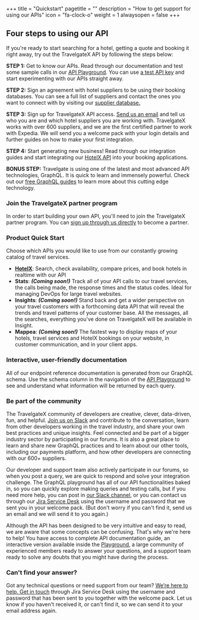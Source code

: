 +++
title = "Quickstart"
pagetitle = ""
description = "How to get support for using our APIs"
icon = "fa-clock-o"
weight = 1
alwaysopen = false
+++

## Four steps to using our API

If you're ready to start searching for a hotel, getting a quote and booking it right away, try out the TravelgateX API by following the steps below:
<p><strong>STEP 1:</strong> Get to know our APIs. Read through our documentation and test some sample calls in our <a href="https://docs.travelgatex.com/getting-started/playground/">API Playground</a>. You can use <a href="https://docs.travelgatex.com/travelgatex/overview/">a test API key</a> and start experimenting with our APIs straight away.</p>

<p><strong>STEP 2:</strong> Sign an agreement with hotel suppliers to be using their booking databases. You can see a full list of suppliers and contact the ones you want to connect with by visiting our <a href="https://www.travelgatex.com/partners/seller">supplier database.</a></p>

<p><strong>STEP 3:</strong> Sign up for TravelgateX API access. <a href="https://www.travelgatex.com/contact">Send us an email</a> and tell us who you are and which hotel suppliers you are working with. TravelgateX works with over 600 suppliers, and we are the first certified partner to work with Expedia. We will send you a welcome pack with your login details and further guides on how to make your first integration.</p>

<p><strong>STEP 4:</strong> Start generating new business! Read through our integration guides and start integrating our <a href="https://docs.travelgatex.com/hotelx/">HotelX API</a> into your booking applications.</p>

<p><strong>BONUS STEP:</strong> Travelgate is using one of the latest and most advanced API technologies, GraphQL. It is quick to learn and immensely powerful. Check out our <a href="https://docs.travelgatex.com/learning-graphql/">free GraphQL guides</a> to learn more about this cutting edge technology.</p>

### Join the TravelgateX partner program

In order to start building your own API, you'll need to join the TravelgateX partner program. You can [sign up through us directly](mailto:sales@travelgatex.com) to become a partner.

### Product Quick Start

Choose which APIs you would like to use from our constantly growing catalog of travel services.

- **[HotelX](/hotelx/)**: Search, check availability, compare prices, and book hotels in realtime with our API
- **Stats**: **_(Coming soon!)_** Track all of your API calls to our travel services, the calls being made, the response times and the status codes. Ideal for managing DevOps for large travel websites.
- **Insights**: **_(Coming soon!)_** Stand back and get a wider perspective on your travel customers with a forthcoming data API that will reveal the trends and travel patterns of your customer base. All the messages, all the searches, everything you’ve done on TravelgateX will be available in Insight.
- **Mappea**: **_(Coming soon!)_** The fastest way to display maps of your hotels, travel services and HotelX bookings on your website, in customer communication, and in your client apps.

### Interactive, user-friendly documentation

All of our endpoint reference documentation is generated from our GraphQL schema. Use the schema column in the navigation of the [API Playground](https://api.travelgatex.com) to see and understand what information will be returned by each query.

### Be part of the community

The TravelgateX community of developers are creative, clever, data-driven, fun, and helpful. <a href="https://slack.travelgatex.com/">Join us on Slack</a> and contribute to the conversation, learn from other developers working in the travel industry, and share your own best practices and unique insights. Feel connected and be part of a bigger industry sector by participating in our forums. It is also a great place to learn and share new GraphQL practices and to learn about our other tools, including our payments platform, and how other developers are connecting with our 600+ suppliers.

Our developer and support team also actively participate in our forums, so when you post a query, we are quick to respond and solve your integration challenge. The GraphQL playground has all of our API functionalities baked in, so you can quickly explore making queries and testing calls, but if you need more help, you can post in <a href="https://slack.travelgatex.com/">our Slack channel</a>, or you can contact us through our <a href="https://xmltravelgate.atlassian.net/servicedesk/customer/portal/7">Jira Service Desk</a> using the username and password that we sent you in your welcome pack. (But don't worry if you can't find it, send us an email and we will send it to you again.)


Although the API has been designed to be very intuitive and easy to read, we are aware that some concepts can be confusing. That's why we're here to help! You have access to complete API documentation guide, an interactive version available inside the [Playground](https://api.travelgatex.com), a large community of experienced members ready to answer your questions, and a support team ready to solve any doubts that you might have during the process.

### Can't find your answer?

Got any technical questions or need support from our team? [We’re here to help. Get in touch](https://xmltravelgate.atlassian.net/servicedesk/customer/portal/7) through Jira Service Desk using the username and password that has been sent to you together with the welcome pack. Let us know if you haven't received it, or can't find it, so we can send it to your email address again.


